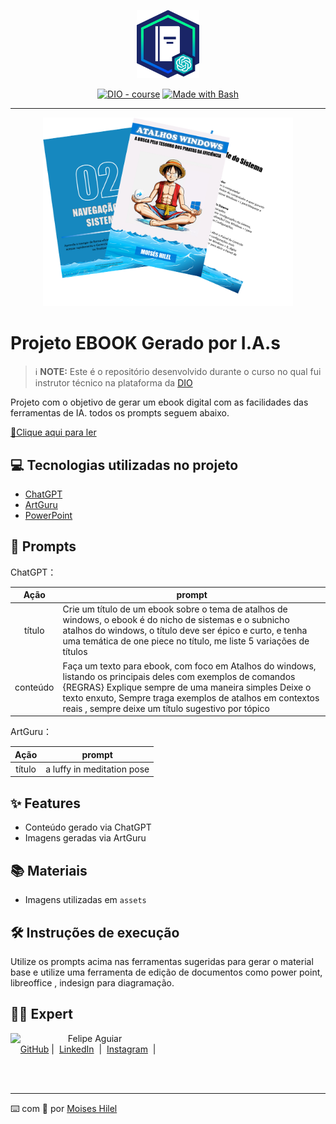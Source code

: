 <p align="center">
    <img width="100" src="./assets/banner.png">
</p>


<p align="center">
<a href="https://dio.me/"><img src="https://img.shields.io/badge/DIO-Course-28DA77?logo=youtube" alt="DIO - course"></a>
<a href="https://www.gnu.org/software/bash/" title="Go to Bash homepage"><img src="https://img.shields.io/badge/Prompt-Project-blue?logo=gnu-bash&amp;logoColor=white" alt="Made with Bash"></a></p>

-------


<p align="center">
<img 
    src="./assets/cover.png"
    width="400"  
/>
</p>

# Projeto EBOOK Gerado por I.A.s


 > ℹ️ **NOTE:** Este é o repositório desenvolvido durante o curso no qual fui instrutor técnico na plataforma da [DIO](https://dio.me)

Projeto com o objetivo de gerar um ebook digital com as facilidades das ferramentas de IA. todos os prompts
seguem abaixo.

<a href="https://github.com/moiseshilel/atalhos_windows/blob/main/output/Ebook.pdf" title="View PDF now"> 📕Clique aqui para ler</a> 

## 💻 Tecnologias utilizadas no projeto

- [ChatGPT](https://chat.openai.com/) 
- [ArtGuru](https://www.artguru.ai/)
- [PowerPoint](https://www.microsoft.com/en/microsoft-365/powerpoint)

## 🧠 Prompts


ChatGPT：

|   Ação   | prompt                                                                                                                                                                                                                                                                         |
| :------: | ------------------------------------------------------------------------------------------------------------------------------------------------------------------------------------------------------------------------------------------------------------------------------ |
|  título  | Crie um título de um ebook sobre o tema de atalhos de windows, o ebook é do nicho de sistemas e o subnicho atalhos do windows, o título deve ser épico e curto, e tenha uma temática de one piece no título, me liste 5 variações de títulos                                                        |
| conteúdo | Faça um texto para ebook, com foco em Atalhos do windows, listando os principais deles com exemplos de comandos {REGRAS} Explique sempre de uma maneira simples Deixe o texto enxuto, Sempre traga exemplos de atalhos em contextos reais , sempre deixe um título sugestivo por tópico |


ArtGuru：

|  Ação  | prompt                                                                                 |
| :----: | -------------------------------------------------------------------------------------- |
| título | a luffy in meditation pose |

## ✨ Features

- Conteúdo gerado via ChatGPT
- Imagens geradas via ArtGuru

## 📚 Materiais

- Imagens utilizadas em `assets`

## 🛠️ Instruções de execução

Utilize os prompts acima nas ferramentas sugeridas para gerar o material base e utilize uma ferramenta de edição de documentos como power point, libreoffice , indesign para diagramação.

## 👨‍💻 Expert

<p>
    <img 
      align=left 
      margin=10 
      width=80 
      src="https://avatars.githubusercontent.com/u/133283977?v=4"
    />
    <p>&nbsp&nbsp&nbspFelipe Aguiar<br>
    &nbsp&nbsp&nbsp
    <a href="https://github.com/moiseshilel">
    GitHub</a>&nbsp;|&nbsp;
    <a href="www.linkedin.com/in/mhilel-developer">LinkedIn</a>
&nbsp;|&nbsp;
    <a href="https://www.instagram.com/moiseshilel/">
    Instagram</a>
&nbsp;|&nbsp;</p>
</p>
<br/><br/>
<p>

---

⌨️ com 💜 por [Moises Hilel](https://github.com/moiseshilel)